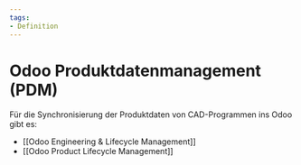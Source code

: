 ```yaml
---
tags:
- Definition
---
```

# Odoo Produktdatenmanagement (PDM)

Für die Synchronisierung der Produktdaten von CAD-Programmen ins Odoo gibt es:

* [[Odoo Engineering & Lifecycle Management]]
* [[Odoo Product Lifecycle Management]]